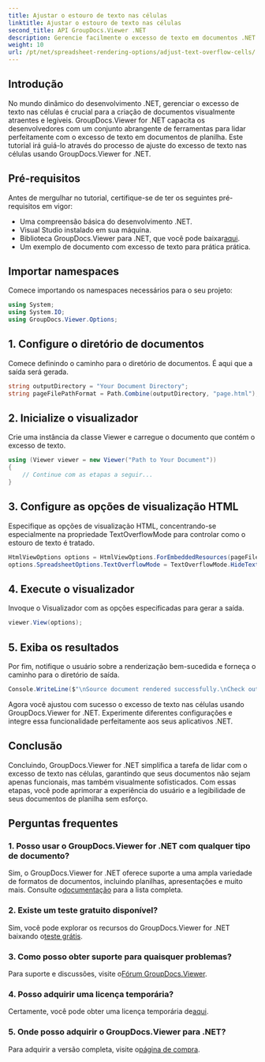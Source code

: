 ```yaml
---
title: Ajustar o estouro de texto nas células
linktitle: Ajustar o estouro de texto nas células
second_title: API GroupDocs.Viewer .NET
description: Gerencie facilmente o excesso de texto em documentos .NET com GroupDocs.Viewer. Melhore a legibilidade e a experiência do usuário. Baixe o seu teste gratuito agora.
weight: 10
url: /pt/net/spreadsheet-rendering-options/adjust-text-overflow-cells/
---
```

## Introdução
No mundo dinâmico do desenvolvimento .NET, gerenciar o excesso de texto nas células é crucial para a criação de documentos visualmente atraentes e legíveis. GroupDocs.Viewer for .NET capacita os desenvolvedores com um conjunto abrangente de ferramentas para lidar perfeitamente com o excesso de texto em documentos de planilha. Este tutorial irá guiá-lo através do processo de ajuste do excesso de texto nas células usando GroupDocs.Viewer for .NET.
## Pré-requisitos
Antes de mergulhar no tutorial, certifique-se de ter os seguintes pré-requisitos em vigor:
- Uma compreensão básica do desenvolvimento .NET.
- Visual Studio instalado em sua máquina.
- Biblioteca GroupDocs.Viewer para .NET, que você pode baixar[aqui](https://releases.groupdocs.com/viewer/net/).
- Um exemplo de documento com excesso de texto para prática prática.
## Importar namespaces
Comece importando os namespaces necessários para o seu projeto:
```csharp
using System;
using System.IO;
using GroupDocs.Viewer.Options;
```
## 1. Configure o diretório de documentos
Comece definindo o caminho para o diretório de documentos. É aqui que a saída será gerada.
```csharp
string outputDirectory = "Your Document Directory";
string pageFilePathFormat = Path.Combine(outputDirectory, "page.html");
```
## 2. Inicialize o visualizador
Crie uma instância da classe Viewer e carregue o documento que contém o excesso de texto.
```csharp
using (Viewer viewer = new Viewer("Path to Your Document"))
{
    // Continue com as etapas a seguir...
}
```
## 3. Configure as opções de visualização HTML
Especifique as opções de visualização HTML, concentrando-se especialmente na propriedade TextOverflowMode para controlar como o estouro de texto é tratado.
```csharp
HtmlViewOptions options = HtmlViewOptions.ForEmbeddedResources(pageFilePathFormat);
options.SpreadsheetOptions.TextOverflowMode = TextOverflowMode.HideText;
```
## 4. Execute o visualizador
Invoque o Visualizador com as opções especificadas para gerar a saída.
```csharp
viewer.View(options);
```
## 5. Exiba os resultados
Por fim, notifique o usuário sobre a renderização bem-sucedida e forneça o caminho para o diretório de saída.
```csharp
Console.WriteLine($"\nSource document rendered successfully.\nCheck output in {outputDirectory}.");
```
Agora você ajustou com sucesso o excesso de texto nas células usando GroupDocs.Viewer for .NET. Experimente diferentes configurações e integre essa funcionalidade perfeitamente aos seus aplicativos .NET.
## Conclusão
Concluindo, GroupDocs.Viewer for .NET simplifica a tarefa de lidar com o excesso de texto nas células, garantindo que seus documentos não sejam apenas funcionais, mas também visualmente sofisticados. Com essas etapas, você pode aprimorar a experiência do usuário e a legibilidade de seus documentos de planilha sem esforço.
## Perguntas frequentes
### 1. Posso usar o GroupDocs.Viewer for .NET com qualquer tipo de documento?
 Sim, o GroupDocs.Viewer for .NET oferece suporte a uma ampla variedade de formatos de documentos, incluindo planilhas, apresentações e muito mais. Consulte o[documentação](https://tutorials.groupdocs.com/viewer/net/) para a lista completa.
### 2. Existe um teste gratuito disponível?
 Sim, você pode explorar os recursos do GroupDocs.Viewer for .NET baixando o[teste grátis](https://releases.groupdocs.com/).
### 3. Como posso obter suporte para quaisquer problemas?
 Para suporte e discussões, visite o[Fórum GroupDocs.Viewer](https://forum.groupdocs.com/c/viewer/9).
### 4. Posso adquirir uma licença temporária?
 Certamente, você pode obter uma licença temporária de[aqui](https://purchase.groupdocs.com/temporary-license/).
### 5. Onde posso adquirir o GroupDocs.Viewer para .NET?
 Para adquirir a versão completa, visite o[página de compra](https://purchase.groupdocs.com/buy).
